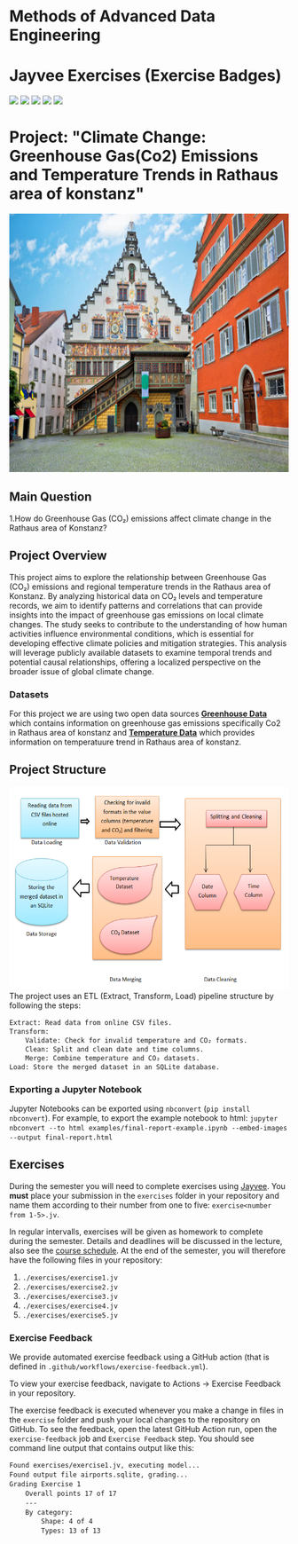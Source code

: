 # Methods of Advanced Data Engineering 
# Jayvee Exercises (Exercise Badges)

![](https://byob.yarr.is/FerdoushiNahar/MADE_SS_2024/score_ex1) ![](https://byob.yarr.is/FerdoushiNahar/MADE_SS_2024/score_ex2) ![](https://byob.yarr.is/FerdoushiNahar/MADE_SS_2024/score_ex3) ![](https://byob.yarr.is/FerdoushiNahar/MADE_SS_2024/score_ex4) ![](https://byob.yarr.is/FerdoushiNahar/MADE_SS_2024/score_ex5)

# Project: "Climate Change: Greenhouse Gas(Co2) Emissions and Temperature Trends in Rathaus area of konstanz"
<img src="project\image\konstanz.jpg" width="800" height="466">

## Main Question
1.How do Greenhouse Gas (CO₂) emissions affect climate change in the Rathaus area of Konstanz?

## Project Overview
This project aims to explore the relationship between Greenhouse Gas (CO₂) emissions and regional temperature trends in the Rathaus area of Konstanz. By analyzing historical data on CO₂ levels and temperature records, we aim to identify patterns and correlations that can provide insights into the impact of greenhouse gas emissions on local climate changes. The study seeks to contribute to the understanding of how human activities influence environmental conditions, which is essential for developing effective climate policies and mitigation strategies. This analysis will leverage publicly available datasets to examine temporal trends and potential causal relationships, offering a localized perspective on the broader issue of global climate change.
### Datasets
For this project we are using two open data sources [**Greenhouse Data**](https://offenedaten-konstanz.de/dataset/co-werte-konstanz) which contains information on greenhouse gas emissions specifically Co2 in Rathaus area of konstanz and [**Temperature Data**](https://offenedaten-konstanz.de/dataset/temperaturwerte-konstanz) which provides information on temperatuure trend in Rathaus area of konstanz.



## Project Structure
<img src="project\image\methodology.PNG" width="600" height="366">
The project uses an ETL (Extract, Transform, Load) pipeline structure by following the steps:

    Extract: Read data from online CSV files.
    Transform:
        Validate: Check for invalid temperature and CO₂ formats.
        Clean: Split and clean date and time columns.
        Merge: Combine temperature and CO₂ datasets.
    Load: Store the merged dataset in an SQLite database.


### Exporting a Jupyter Notebook
Jupyter Notebooks can be exported using `nbconvert` (`pip install nbconvert`). For example, to export the example notebook to html: `jupyter nbconvert --to html examples/final-report-example.ipynb --embed-images --output final-report.html`


## Exercises
During the semester you will need to complete exercises using [Jayvee](https://github.com/jvalue/jayvee). You **must** place your submission in the `exercises` folder in your repository and name them according to their number from one to five: `exercise<number from 1-5>.jv`.

In regular intervalls, exercises will be given as homework to complete during the semester. Details and deadlines will be discussed in the lecture, also see the [course schedule](https://made.uni1.de/). At the end of the semester, you will therefore have the following files in your repository:

1. `./exercises/exercise1.jv`
2. `./exercises/exercise2.jv`
3. `./exercises/exercise3.jv`
4. `./exercises/exercise4.jv`
5. `./exercises/exercise5.jv`

### Exercise Feedback
We provide automated exercise feedback using a GitHub action (that is defined in `.github/workflows/exercise-feedback.yml`). 

To view your exercise feedback, navigate to Actions -> Exercise Feedback in your repository.

The exercise feedback is executed whenever you make a change in files in the `exercise` folder and push your local changes to the repository on GitHub. To see the feedback, open the latest GitHub Action run, open the `exercise-feedback` job and `Exercise Feedback` step. You should see command line output that contains output like this:

```sh
Found exercises/exercise1.jv, executing model...
Found output file airports.sqlite, grading...
Grading Exercise 1
	Overall points 17 of 17
	---
	By category:
		Shape: 4 of 4
		Types: 13 of 13
```
